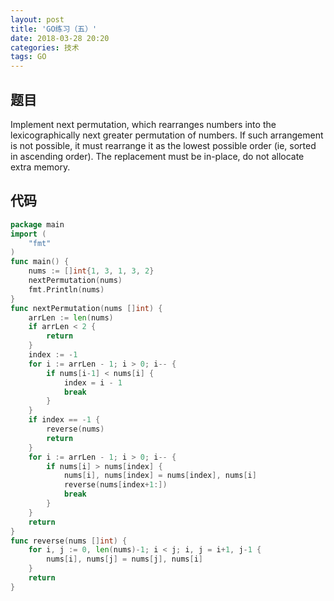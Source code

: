 ```yaml
---
layout: post
title: 'GO练习（五）'
date: 2018-03-28 20:20
categories: 技术
tags: GO
---
```


## 题目

Implement next permutation, which rearranges numbers into the lexicographically next greater permutation of numbers.
If such arrangement is not possible, it must rearrange it as the lowest possible order (ie, sorted in ascending order).
The replacement must be in-place, do not allocate extra memory.

## 代码

```GO
package main
import (
	"fmt"
)
func main() {
	nums := []int{1, 3, 1, 3, 2}
	nextPermutation(nums)
	fmt.Println(nums)
}
func nextPermutation(nums []int) {
	arrLen := len(nums)
	if arrLen < 2 {
		return
	}
	index := -1
	for i := arrLen - 1; i > 0; i-- {
		if nums[i-1] < nums[i] {
			index = i - 1
			break
		}
	}
	if index == -1 {
		reverse(nums)
		return
	}
	for i := arrLen - 1; i > 0; i-- {
		if nums[i] > nums[index] {
			nums[i], nums[index] = nums[index], nums[i]
			reverse(nums[index+1:])
			break
		}
	}
	return
}
func reverse(nums []int) {
	for i, j := 0, len(nums)-1; i < j; i, j = i+1, j-1 {
		nums[i], nums[j] = nums[j], nums[i]
	}
	return
}
```
